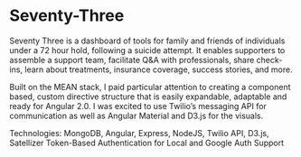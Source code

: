 # Seventy-Three

Seventy Three is a dashboard of tools for family and friends of individuals under a 72 hour hold, following a suicide attempt. It enables supporters to assemble a support team, facilitate Q&A with professionals, share check-ins, learn about treatments, insurance coverage, success stories, and more.

Built on the MEAN stack, I paid particular attention to creating a component based, custom directive structure that is easily expandable, adaptable and ready for Angular 2.0. I was excited to use Twilio’s messaging API for communication as well as Angular Material and D3.js for the visuals.

Technologies: MongoDB, Angular, Express, NodeJS, Twilio API, D3.js, Satellizer Token-Based Authentication for Local and Google Auth Support

